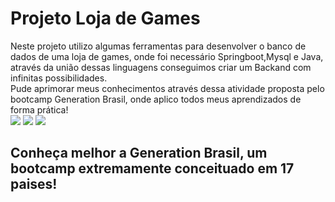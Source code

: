 <h1>Projeto Loja de Games</h1>
<div>
  Neste projeto utilizo algumas ferramentas para desenvolver o banco de dados de uma loja de games, onde foi necessário Springboot,Mysql e Java, através da união dessas linguagens conseguimos criar um Backand com infinitas possibilidades. <br>
  Pude aprimorar meus conhecimentos através dessa atividade proposta pelo bootcamp Generation Brasil, onde aplico todos meus aprendizados de forma prática!
</div>

<div>
  <img src="https://img.shields.io/badge/Java-ED8B00?style=for-the-badge&logo=openjdk&logoColor=white">
  <img src="https://img.shields.io/badge/Spring-6DB33F?style=for-the-badge&logo=spring&logoColor=white">
  <img src="https://img.shields.io/badge/MySQL-00000F?style=for-the-badge&logo=mysql&logoColor=white">
</div>

<div>
  <h2> 
    Conheça melhor a Generation Brasil, um bootcamp extremamente conceituado em 17 paises!<br>
  </h2>
  <a href="https://brazil.generation.org/" target="_blank"/>
</div>
